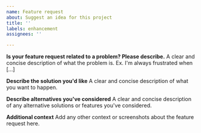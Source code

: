 ```yaml
---
name: Feature request
about: Suggest an idea for this project
title: ''
labels: enhancement
assignees: ''

---
```


<!--
For general questions please use the Discussions section of the project:

https://github.com/bihealth/varfish-server/discussions

For bug reports and feature requests please open a ticket using the templates!
-->

**Is your feature request related to a problem? Please describe.**
A clear and concise description of what the problem is. Ex. I'm always frustrated when [...]

**Describe the solution you'd like**
A clear and concise description of what you want to happen.

**Describe alternatives you've considered**
A clear and concise description of any alternative solutions or features you've considered.

**Additional context**
Add any other context or screenshots about the feature request here.
